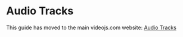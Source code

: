 # Audio Tracks

This guide has moved to the main videojs.com website: [Audio Tracks](https://videojs.com/guides/audio-tracks/)
